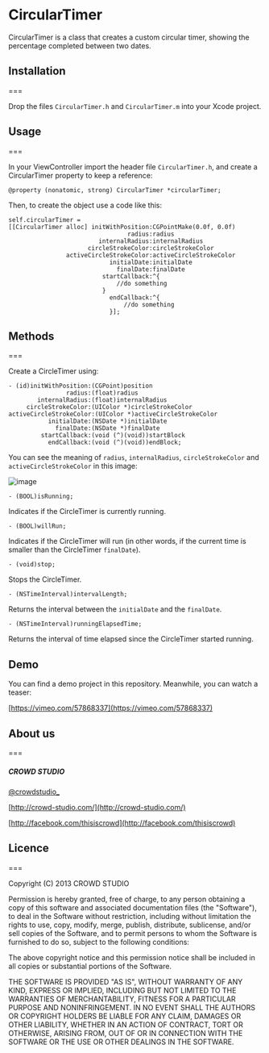 # CircularTimer

CircularTimer is a class that creates a custom circular timer, showing the percentage completed between two dates.

## Installation
===

Drop the files `CircularTimer.h` and `CircularTimer.m` into your Xcode project.

## Usage
===

In your ViewController import the header file `CircularTimer.h`, and create a CircularTimer property to keep a reference:

`@property (nonatomic, strong) CircularTimer *circularTimer;`

Then, to create the object use a code like this:

```
self.circularTimer = 
[[CircularTimer alloc] initWithPosition:CGPointMake(0.0f, 0.0f)
                                 radius:radius
                         internalRadius:internalRadius
                      circleStrokeColor:circleStrokeColor
                activeCircleStrokeColor:activeCircleStrokeColor
                            initialDate:initialDate
                              finalDate:finalDate
                          startCallback:^{
                              //do something
                          }
                            endCallback:^{
                                //do something
                            }];
```                              

## Methods
===

Create a CircleTimer using:

```
- (id)initWithPosition:(CGPoint)position
                radius:(float)radius
        internalRadius:(float)internalRadius
     circleStrokeColor:(UIColor *)circleStrokeColor
activeCircleStrokeColor:(UIColor *)activeCircleStrokeColor
           initialDate:(NSDate *)initialDate
             finalDate:(NSDate *)finalDate
         startCallback:(void (^)(void))startBlock
           endCallback:(void (^)(void))endBlock;       
```

You can see the meaning of `radius`, `internalRadius`, `circleStrokeColor` and `activeCircleStrokeColor` in this image:

![image](https://github.com/crowd-studio/circulartimer/blob/master/Assets/circleinfo.png?raw=true)

```
- (BOOL)isRunning;
```
Indicates if the CircleTimer is currently running.

```
- (BOOL)willRun;
```
Indicates if the CircleTimer will run (in other words, if the current time is smaller than the CircleTimer `finalDate`).

```
- (void)stop;
```
Stops the CircleTimer.

```
- (NSTimeInterval)intervalLength;
```
Returns the interval between the `initialDate` and the `finalDate`.

```
- (NSTimeInterval)runningElapsedTime;
```
Returns the interval of time elapsed since the CircleTimer started running.

## Demo

You can find a demo project in this repository. Meanwhile, you can watch a teaser:

[https://vimeo.com/57868337](https://vimeo.com/57868337)

## About us
===

##### CROWD STUDIO

[@crowdstudio_](http://twitter.com/crowdstudio_)

[http://crowd-studio.com/](http://crowd-studio.com/)

[http://facebook.com/thisiscrowd](http://facebook.com/thisiscrowd)

## Licence
===
  
Copyright (C) 2013 CROWD STUDIO

Permission is hereby granted, free of charge, to any person obtaining a copy of this software and associated documentation files (the "Software"), to deal in the Software without restriction, including without limitation the rights to use, copy, modify, merge, publish, distribute, sublicense, and/or sell copies of the Software, and to permit persons to whom the Software is furnished to do so, subject to the following conditions:

The above copyright notice and this permission notice shall be included in all copies or substantial portions of the Software.

THE SOFTWARE IS PROVIDED "AS IS", WITHOUT WARRANTY OF ANY KIND, EXPRESS OR IMPLIED, INCLUDING BUT NOT LIMITED TO THE WARRANTIES OF MERCHANTABILITY, FITNESS FOR A PARTICULAR PURPOSE AND NONINFRINGEMENT. IN NO EVENT SHALL THE AUTHORS OR COPYRIGHT HOLDERS BE LIABLE FOR ANY CLAIM, DAMAGES OR OTHER LIABILITY, WHETHER IN AN ACTION OF CONTRACT, TORT OR OTHERWISE, ARISING FROM, OUT OF OR IN CONNECTION WITH THE SOFTWARE OR THE USE OR OTHER DEALINGS IN THE SOFTWARE.
